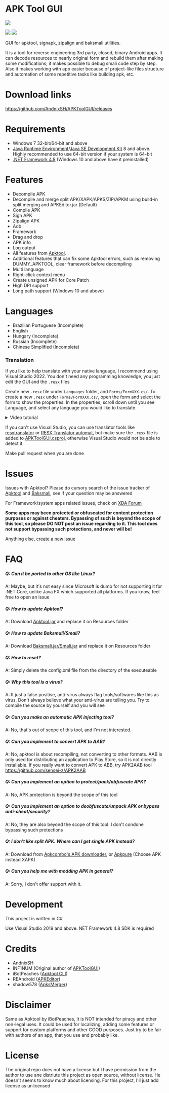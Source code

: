 # APK Tool GUI
![](Assets/Image.png)

[![](https://img.shields.io/github/downloads/AndnixSH/APKToolGUI/total?style=for-the-badge)](https://github.com/AndnixSH/APKToolGUI/releases) [![](https://img.shields.io/github/v/release/andnixsh/APKToolGUI?style=for-the-badge)](https://github.com/AndnixSH/APKToolGUI/releases)

GUI for apktool, signapk, zipalign and baksmali utilities.

It is a tool for reverse engineering 3rd party, closed, binary Android apps. It can decode resources to nearly original form and rebuild them after making some modifications; it makes possible to debug smali code step by step. Also it makes working with app easier because of project-like files structure and automation of some repetitive tasks like building apk, etc.

# Download links
https://github.com/AndnixSH/APKToolGUI/releases

# Requirements
- Windows 7 32-bit/64-bit and above
- [Java Runtime Environment](https://www.java.com/en/)/[Java SE Development Kit](https://www.oracle.com/java/technologies/downloads/) 8 and above. Highly recommended to use 64-bit version if your system is 64-bit
- [.NET Framework 4.8](https://dotnet.microsoft.com/en-us/download/dotnet-framework/net48) (Windows 10 and above have it preinstalled)

# Features
- Decompile APK
- Decompile and merge split APK/XAPK/APKS/ZIP/APKM using build-in split merging and APKEditor.jar (Default)
- Compile APK
- Sign APK
- Zipalign APK
- Adb
- Framework
- Drag and drop
- APK info
- Log output
- All features from [Apktool](https://ibotpeaches.github.io/Apktool/documentation/).
- Additional features that can fix some Apktool errors, such as removing DUMMY_APKTOOL, clear framework before decompiling
- Multi language
- Right-click context menu
- Create unsigned APK for Core Patch
- High DPI support
- Long path support (Windows 10 and above) 

# Languages
- Brazilian Portuguese (Incomplete)
- English
- Hungary (Incomplete)
- Russian (Incomplete)
- Chinese Simplified (Incomplete)

### Translation
If you like to help translate with your native language, I recommend using Visual Studio 2022. You don't need any programming knowledge, you just edit the GUI and the `.resx` files

Create new `.resx` file under `Languages` folder, and `Forms/FormXXX.cs/`. To create a new `.resx` under `Forms/FormXXX.cs/`, open the form and select the form to show the properties. In the properties, scroll down until you see Language, and select any language you would like to translate.

<details>

<summary>Video tutorial</summary>

https://user-images.githubusercontent.com/40742924/227244601-6f796141-ac2d-4c60-b5cd-7f6872604cd7.mp4
  
</details>

If you can't use Visual Studio, you can use translator tools like [resxtranslator](https://github.com/HakanL/resxtranslator) or [RESX Translator automat](https://www.utilstudio.com/en/resx-translator/), but make sure the `.resx` file is added to [APKToolGUI.csproj](https://github.com/AndnixSH/APKToolGUI/blob/master/APKToolGUI/APKToolGUI.csproj), otherwise Visual Studio would not be able to detect it

Make pull request when you are done

# Issues
Issues with Apktool? Please do cursory search of the issue tracker of [Apktool](https://github.com/iBotPeaches/Apktool/issues?q=is%3Aissue) and [Baksmali](https://github.com/JesusFreke/smali/issues?q=is%3Aissue), see if your question may be answered

For Framework/system apps related issues, check on [XDA Forum](https://forum.xda-developers.com/)

**Some apps may been protected or obfuscated for content protection purposes or against cheaters. Bypassing of such is beyond the scope of this tool, so please DO NOT post an issue regarding to it. This tool does not support bypassing such protections, and never will be!**

Anything else, [create a new issue](https://github.com/AndnixSH/APKToolGUI/issues)

# FAQ
##### Q: Can it be ported to other OS like Linux?
A: Maybe, but it's not easy since Microsoft is dumb for not supporting it for .NET Core, unlike Java FX which supported all platforms. If you know, feel free to open an issue

##### Q: How to update Apktool?
A: Download [Apktool.jar](https://github.com/iBotPeaches/Apktool/releases) and replace it on Resources folder

##### Q: How to update Baksmali/Smali?
A: Download [Baksmali.jar/Smali.jar](https://bitbucket.org/JesusFreke/smali/downloads/) and replace it on Resources folder

##### Q: How to reset?
A: Simply delete the config.xml file from the directory of the executeable

##### Q: Why this tool is a virus?
A: It just a false positive, anti-virus always flag tools/softwares like this as virus. Don't always believe what your anti-virus are telling you. Try to compile the source by yourself and you will see

##### Q: Can you make an automatic APK injecting tool?
A: No, that's out of scope of this tool, and I'm not interested.

##### Q: Can you implement to convert APK to AAB?
A: No, apktool is about recompiling, not converting to other formats. AAB is only used for distributing an application to Play Store, so it is not directly installable. If you really want to convert APK to ABB, try APK2AAB tool https://github.com/sensei-z/APK2AAB

##### Q: Can you implement an option to protect/pack/obfuscate APK?
A: No, APK protection is beyond the scope of this tool

##### Q: Can you implement an option to deobfuscate/unpack APK or bypass anti-cheat/security?
A: No, they are also beyond the scope of this tool. I don't condone bypassing such protections

##### Q: I don't like split APK. Where can I get single APK instead?
A: Download from [Apkcombo's APK downloader](https://apkcombo.com/downloader/), or [Apkpure](https://apkpure.com/) (Choose APK instead XAPK)

##### Q: Can you help me with modding APK in general?
A: Sorry, I don't offer support with it.

# Development
This project is written in C#

Use Visual Studio 2019 and above. NET Framework 4.8 SDK is required

# Credits
- AndnixSH
- INF1NUM (Original author of [APKToolGUI](https://github.com/INF1NUM/APKToolGUI))
- iBotPeaches ([Apktool CLI](https://ibotpeaches.github.io/Apktool/))
- REAndroid ([APKEditor](https://github.com/REAndroid/APKEditor))
- shadow578 ([ApksMerger](https://github.com/shadow578/ApksMerger))

# Disclaimer
Same as Apktool by iBotPeaches, It is NOT intended for piracy and other non-legal uses. It could be used for localizing, adding some features or support for custom platforms and other GOOD purposes. Just try to be fair with authors of an app, that you use and probably like.

# License
The original repo does not have a license but I have permission from the author to use ane distriute this project as open source, without license. He doesn't seems to know much about licensing. For this project, I'll just add license as unlicensed
